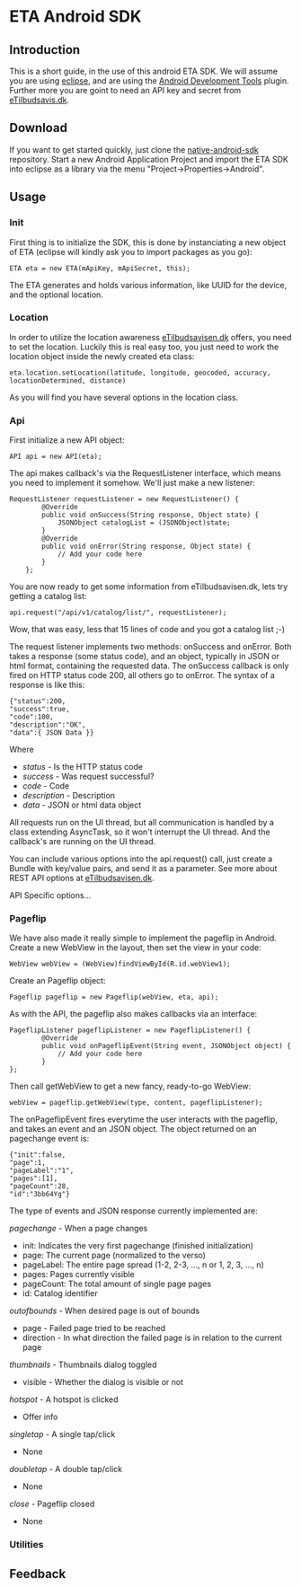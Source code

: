 # ETA Android SDK

## Introduction
This is a short guide, in the use of this android ETA SDK. We will assume you are using [eclipse](http://www.eclipse.org/), 
and are using the [Android Development Tools](http://developer.android.com/tools/sdk/eclipse-adt.html) plugin. 
Further more you are goint to need an API key and secret from [eTilbudsavis.dk](https://etilbudsavis.dk/developers/api/).

## Download
If you want to get started quickly, just clone the [native-android-sdk](https://github.com/eTilbudsavis/native-android-sdk.git) repository.
Start a new Android Application Project and import the ETA SDK into eclipse as a library via the menu "Project->Properties->Android".

## Usage


### Init
First thing is to initialize the SDK, this is done by instanciating a new 
object of ETA (eclipse will kindly ask you to import packages as you go):

	ETA eta = new ETA(mApiKey, mApiSecret, this);

The ETA generates and holds various information, like UUID for the device, 
and the optional location.

### Location
In order to utilize the location awareness 
[eTilbudsavisen.dk](https://etilbudsavis.dk/developers/docs/) offers, you need 
to set the location. Luckily this is real easy too, you just need to work the 
location object inside the newly created eta class:

	eta.location.setLocation(latitude, longitude, geocoded, accuracy, locationDetermined, distance)

As you will find you have several options in the location class.

### Api
First initialize a new API object:

	API api = new API(eta);

The api makes callback's via the RequestListener interface, which means you 
need to implement it somehow. We'll just make a new listener:

	RequestListener requestListener = new RequestListener() {
			@Override
			public void onSuccess(String response, Object state) {
				JSONObject catalogList = (JSONObject)state;
			}
			@Override
			public void onError(String response, Object state) {
				// Add your code here
			}
		};

You are now ready to get some information from eTilbudsavisen.dk, lets try 
getting a catalog list:

	api.request("/api/v1/catalog/list/", requestListener);

Wow, that was easy, less that 15 lines of code and you got a catalog list ;-)

The request listener implements two methods: onSuccess and onError. Both takes 
a response (some status code), and an object, typically in JSON or html format, 
containing the requested data. The onSuccess callback is only fired on HTTP 
status code 200, all others go to onError. The syntax of a response is like this:

	{"status":200,
	"success":true,
	"code":100,
	"description":"OK",
	"data":{ JSON Data }}

Where
* _status_ - Is the HTTP status code
* _success_ - Was request successful?
* _code_ - Code
* _description_ - Description
* _data_ - JSON or html data object


All requests run on the UI thread, but all communication is handled by a class 
extending AsyncTask, so it won't interrupt the UI thread. And the callback's 
are running on the UI thread.

You can include various options into the api.request() call, just create a Bundle 
with key/value pairs, and send it as a parameter. See more about REST API options 
at [eTilbudsavisen.dk](https://etilbudsavis.dk/developers/docs/).

API Specific options...


### Pageflip

We have also made it really simple to implement the pageflip in Android.
Create a new WebView in the layout, then set the view in your code:

	WebView webView = (WebView)findViewById(R.id.webView1);

Create an Pageflip object:

	Pageflip pageflip = new Pageflip(webView, eta, api);

As with the API, the pageflip also makes callbacks via an interface:

	PageflipListener pageflipListener = new PageflipListener() {
			@Override
			public void onPageflipEvent(String event, JSONObject object) {
				// Add your code here
			}
	};

Then call getWebView to get a new fancy, ready-to-go WebView:

	webView = pageflip.getWebView(type, content, pageflipListener);

The onPageflipEvent fires everytime the user interacts with the pageflip, and takes
an event and an JSON object. The object returned on an pagechange event is:

	{"init":false,
	"page":1,
	"pageLabel":"1",
	"pages":[1],
	"pageCount":28,
	"id":"3bb64Yg"}

The type of events and JSON response currently implemented are:

_pagechange_ - When a page changes
* init: Indicates the very first pagechange (finished initialization)
* page: The current page (normalized to the verso)
* pageLabel: The entire page spread (1-2, 2-3, ..., n or 1, 2, 3, ..., n)
* pages: Pages currently visible
* pageCount: The total amount of single page pages
* id: Catalog identifier

_outofbounds_ - When desired page is out of bounds 	
* page - Failed page tried to be reached
* direction - In what direction the failed page is in relation to the current page

_thumbnails_ - Thumbnails dialog toggled 	
* visible - Whether the dialog is visible or not

_hotspot_ - A hotspot is clicked
* Offer info

_singletap_ - A single tap/click
* None

_doubletap_ - A double tap/click
* None

_close_ - Pageflip closed
* None

### Utilities


## Feedback

